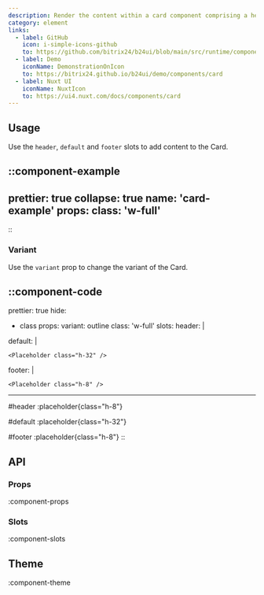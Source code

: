 ```yaml
---
description: Render the content within a card component comprising a header, body, and footer section.
category: element
links:
  - label: GitHub
    icon: i-simple-icons-github
    to: https://github.com/bitrix24/b24ui/blob/main/src/runtime/components/Card.vue
  - label: Demo
    iconName: DemonstrationOnIcon
    to: https://bitrix24.github.io/b24ui/demo/components/card
  - label: Nuxt UI
    iconName: NuxtIcon
    to: https://ui4.nuxt.com/docs/components/card
---
```


## Usage

Use the `header`, `default` and `footer` slots to add content to the Card.

::component-example
---
prettier: true
collapse: true
name: 'card-example'
props:
  class: 'w-full'
---
::

### Variant

Use the `variant` prop to change the variant of the Card.

::component-code
---
prettier: true
hide:
  - class
props:
  variant: outline
  class: 'w-full'
slots:
  header: |

    <Placeholder class="h-8" />

  default: |

    <Placeholder class="h-32" />

  footer: |

    <Placeholder class="h-8" />
---

#header
:placeholder{class="h-8"}

#default
:placeholder{class="h-32"}

#footer
:placeholder{class="h-8"}
::

## API

### Props

:component-props

### Slots

:component-slots

## Theme

:component-theme
